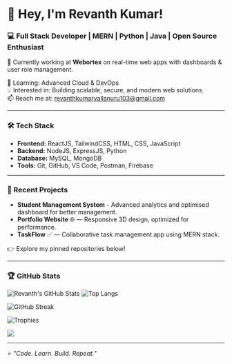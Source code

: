 # 👋 Hey, I'm Revanth Kumar!

### 💻 Full Stack Developer | MERN | Python | Java | Open Source Enthusiast

🚀 Currently working at **Webortex** on real-time web apps with dashboards & user role management.

🌱 Learning: Advanced Cloud & DevOps  
💡 Interested in: Building scalable, secure, and modern web solutions  
📫 Reach me at: revanthkumaryallanuru103@gmail.com

---

### 🛠️ Tech Stack
- **Frontend:** ReactJS, TailwindCSS, HTML, CSS, JavaScript  
- **Backend:** NodeJS, ExpressJS, Python  
- **Database:** MySQL, MongoDB  
- **Tools:** Git, GitHub, VS Code, Postman, Firebase

---

### 🧠 Recent Projects
- **Student Management System** - Advanced analytics and optimised dashboard for better management.  
- **Portfolio Website** 🌐 — Responsive 3D design, optimized for performance.  
- **TaskFlow** ✅ — Collaborative task management app using MERN stack.

👉 Explore my pinned repositories below!

---

### 🏆 GitHub Stats
![Revanth's GitHub Stats](https://github-readme-stats.vercel.app/api?username=RevanthKumarYallanuru&show_icons=true&theme=radical)
![Top Langs](https://github-readme-stats.vercel.app/api/top-langs/?username=RevanthKumarYallanuru&layout=compact&theme=radical)

![GitHub Streak](https://streak-stats.demolab.com?user=RevanthKumarYallanuru&theme=radical&hide_border=false)

![Trophies](https://github-profile-trophy.vercel.app/?username=RevanthKumarYallanuru&theme=radical&no-frame=false&no-bg=false&margin-w=4)

![](http://github-profile-summary-cards.vercel.app/api/cards/profile-details?username=RevanthKumarYallanuru&theme=radical)

---
⭐️ *"Code. Learn. Build. Repeat."*
